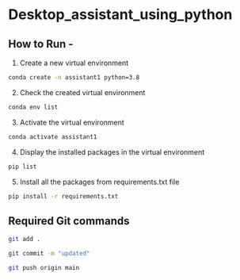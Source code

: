 # Desktop_assistant_using_python

## How to Run -

1. Create a new virtual environment

```bash
conda create -n assistant1 python=3.8

```


2. Check the created virtual environment

```bash
conda env list

```


3. Activate the virtual environment

```bash
conda activate assistant1

```


4. Display the installed packages in the virtual environment

```bash
pip list

```


5. Install all the packages from requirements.txt file

```bash
pip install -r requirements.txt

```


## Required Git commands

```bash
git add .

git commit -m "updated"

git push origin main

```